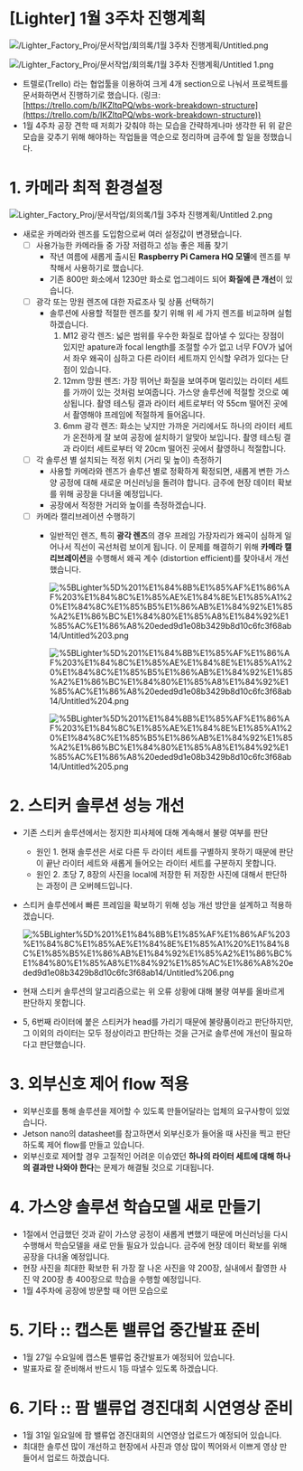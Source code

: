 # [Lighter] 1월 3주차 진행계획

![/Lighter_Factory_Proj/문서작업/회의록/1월 3주차 진행계획/Untitled.png](%5BLighter%5D%201%E1%84%8B%E1%85%AF%E1%86%AF%203%E1%84%8C%E1%85%AE%E1%84%8E%E1%85%A1%20%E1%84%8C%E1%85%B5%E1%86%AB%E1%84%92%E1%85%A2%E1%86%BC%E1%84%80%E1%85%A8%E1%84%92%E1%85%AC%E1%86%A8%20eded9d1e08b3429b8d10c6fc3f68ab14/Untitled.png)

![/Lighter_Factory_Proj/문서작업/회의록/1월 3주차 진행계획/Untitled 1.png](%5BLighter%5D%201%E1%84%8B%E1%85%AF%E1%86%AF%203%E1%84%8C%E1%85%AE%E1%84%8E%E1%85%A1%20%E1%84%8C%E1%85%B5%E1%86%AB%E1%84%92%E1%85%A2%E1%86%BC%E1%84%80%E1%85%A8%E1%84%92%E1%85%AC%E1%86%A8%20eded9d1e08b3429b8d10c6fc3f68ab14/Untitled%201.png)

- 트렐로(Trello) 라는 협업툴을 이용하여 크게 4개 section으로 나눠서 프로젝트를 문서화하면서 진행하기로 했습니다. (링크: [https://trello.com/b/IKZItqPQ/wbs-work-breakdown-structure](https://trello.com/b/IKZItqPQ/wbs-work-breakdown-structure))
- 1월 4주차 공장 견학 때 저희가 갖춰야 하는 모습을 간략하게나마 생각한 뒤 위 같은 모습을 갖추기 위해 해야하는 작업들을 역순으로 정리하며 금주에 할 일을 정했습니다.

# 1. 카메라 최적 환경설정

![Lighter_Factory_Proj/문서작업/회의록/1월 3주차 진행계획/Untitled 2.png](%5BLighter%5D%201%E1%84%8B%E1%85%AF%E1%86%AF%203%E1%84%8C%E1%85%AE%E1%84%8E%E1%85%A1%20%E1%84%8C%E1%85%B5%E1%86%AB%E1%84%92%E1%85%A2%E1%86%BC%E1%84%80%E1%85%A8%E1%84%92%E1%85%AC%E1%86%A8%20eded9d1e08b3429b8d10c6fc3f68ab14/Untitled%202.png)

- 새로운 카메라와 렌즈를 도입함으로써 여러 설정값이 변경됐습니다.
    - [ ]  사용가능한 카메라들 중 가장 저렴하고 성능 좋은 제품 찾기
        - 작년 여름에 새롭게 출시된 **Raspberry Pi Camera HQ 모델**에 렌즈를 부착해서 사용하기로 했습니다.
        - 기존 800만 화소에서 1230만 화소로 업그레이드 되어 **화질에 큰 개선**이 있습니다.
    - [ ]  광각 또는 망원 렌즈에 대한 자료조사 및 상품 선택하기
        - 솔루션에 사용할 적절한 렌즈를 찾기 위해 위 세 가지 렌즈를 비교하며 실험하겠습니다.
            1. M12 광각 렌즈: 넓은 범위를 우수한 화질로 잡아낼 수 있다는 장점이 있지만 apature과 focal length를 조절할 수가 없고 너무 FOV가 넓어서 좌우 왜곡이 심하고 다른 라이터 세트까지 인식할 우려가 있다는 단점이 있습니다.
            2. 12mm 망원 렌즈: 가장 뛰어난 화질을 보여주며 멀리있는 라이터 세트를 가까이 있는 것처럼 보여줍니다. 가스양 솔루션에 적절할 것으로 예상됩니다. 촬영 테스팅 결과 라이터 세트로부터 약 55cm 떨어진 곳에서 촬영해야 프레임에 적절하게 들어옵니다.
            3. 6mm 광각 렌즈: 화소는 낮지만 가까운 거리에서도 하나의 라이터 세트가 온전하게 잘 보여 공장에 설치하기 알맞아 보입니다. 촬영 테스팅 결과 라이터 세트로부터 약 20cm 떨어진 곳에서 촬영하니 적절합니다.
    - [ ]  각 솔루션 별 설치되는 적정 위치 (거리 및 높이) 측정하기
        - 사용할 카메라와 렌즈가 솔루션 별로 정확하게 확정되면, 새롭게 변한 가스양 공정에 대해 새로운 머신러닝을 돌려야 합니다. 금주에 현장 데이터 확보를 위해 공장을 다녀올 예정입니다.
        - 공장에서 적정한 거리와 높이를 측정하겠습니다.
    - [ ]  카메라 캘리브레이션 수행하기
        - 일반적인 렌즈, 특히 **광각 렌즈**의 경우 프레임 가장자리가 왜곡이 심하게 일어나서 직선이 곡선처럼 보이게 됩니다. 이 문제를 해결하기 위해 **카메라 캘리브레이션**을 수행해서 왜곡 계수 (distortion efficient)를 찾아내서 개선했습니다.

            ![%5BLighter%5D%201%E1%84%8B%E1%85%AF%E1%86%AF%203%E1%84%8C%E1%85%AE%E1%84%8E%E1%85%A1%20%E1%84%8C%E1%85%B5%E1%86%AB%E1%84%92%E1%85%A2%E1%86%BC%E1%84%80%E1%85%A8%E1%84%92%E1%85%AC%E1%86%A8%20eded9d1e08b3429b8d10c6fc3f68ab14/Untitled%203.png](%5BLighter%5D%201%E1%84%8B%E1%85%AF%E1%86%AF%203%E1%84%8C%E1%85%AE%E1%84%8E%E1%85%A1%20%E1%84%8C%E1%85%B5%E1%86%AB%E1%84%92%E1%85%A2%E1%86%BC%E1%84%80%E1%85%A8%E1%84%92%E1%85%AC%E1%86%A8%20eded9d1e08b3429b8d10c6fc3f68ab14/Untitled%203.png)

            ![%5BLighter%5D%201%E1%84%8B%E1%85%AF%E1%86%AF%203%E1%84%8C%E1%85%AE%E1%84%8E%E1%85%A1%20%E1%84%8C%E1%85%B5%E1%86%AB%E1%84%92%E1%85%A2%E1%86%BC%E1%84%80%E1%85%A8%E1%84%92%E1%85%AC%E1%86%A8%20eded9d1e08b3429b8d10c6fc3f68ab14/Untitled%204.png](%5BLighter%5D%201%E1%84%8B%E1%85%AF%E1%86%AF%203%E1%84%8C%E1%85%AE%E1%84%8E%E1%85%A1%20%E1%84%8C%E1%85%B5%E1%86%AB%E1%84%92%E1%85%A2%E1%86%BC%E1%84%80%E1%85%A8%E1%84%92%E1%85%AC%E1%86%A8%20eded9d1e08b3429b8d10c6fc3f68ab14/Untitled%204.png)

            ![%5BLighter%5D%201%E1%84%8B%E1%85%AF%E1%86%AF%203%E1%84%8C%E1%85%AE%E1%84%8E%E1%85%A1%20%E1%84%8C%E1%85%B5%E1%86%AB%E1%84%92%E1%85%A2%E1%86%BC%E1%84%80%E1%85%A8%E1%84%92%E1%85%AC%E1%86%A8%20eded9d1e08b3429b8d10c6fc3f68ab14/Untitled%205.png](%5BLighter%5D%201%E1%84%8B%E1%85%AF%E1%86%AF%203%E1%84%8C%E1%85%AE%E1%84%8E%E1%85%A1%20%E1%84%8C%E1%85%B5%E1%86%AB%E1%84%92%E1%85%A2%E1%86%BC%E1%84%80%E1%85%A8%E1%84%92%E1%85%AC%E1%86%A8%20eded9d1e08b3429b8d10c6fc3f68ab14/Untitled%205.png)

# 2. 스티커 솔루션 성능 개선

- 기존 스티커 솔루션에서는 정지한 피사체에 대해 계속해서 불량 여부를 판단
    - 원인 1. 현재 솔루션은 서로 다른 두 라이터 세트를 구별하지 못하기 때문에 판단이 끝난 라이터 세트와 새롭게 들어오는 라이터 세트를 구분하지 못합니다.
    - 원인 2. 초당 7, 8장의 사진을 local에 저장한 뒤 저장한 사진에 대해서 판단하는 과정이 큰 오버헤드입니다.
- 스티커 솔루션에서 빠른 프레임을 확보하기 위해 성능 개선 방안을 설계하고 적용하겠습니다.

    ![%5BLighter%5D%201%E1%84%8B%E1%85%AF%E1%86%AF%203%E1%84%8C%E1%85%AE%E1%84%8E%E1%85%A1%20%E1%84%8C%E1%85%B5%E1%86%AB%E1%84%92%E1%85%A2%E1%86%BC%E1%84%80%E1%85%A8%E1%84%92%E1%85%AC%E1%86%A8%20eded9d1e08b3429b8d10c6fc3f68ab14/Untitled%206.png](%5BLighter%5D%201%E1%84%8B%E1%85%AF%E1%86%AF%203%E1%84%8C%E1%85%AE%E1%84%8E%E1%85%A1%20%E1%84%8C%E1%85%B5%E1%86%AB%E1%84%92%E1%85%A2%E1%86%BC%E1%84%80%E1%85%A8%E1%84%92%E1%85%AC%E1%86%A8%20eded9d1e08b3429b8d10c6fc3f68ab14/Untitled%206.png)

- 현재 스티커 솔루션의 알고리즘으로는 위 오류 상황에 대해 불량 여부를 올바르게 판단하지 못합니다.
- 5, 6번째 라이터에 붙은 스티커가 head를 가리기 때문에 불량품이라고 판단하지만, 그 이외의 라이터는 모두 정상이라고 판단하는 것을 근거로 솔루션에 개선이 필요하다고 판단했습니다.

# 3. 외부신호 제어 flow 적용

- 외부신호를 통해 솔루션을 제어할 수 있도록 만들어달라는 업체의 요구사항이 있었습니다.
- Jetson nano의 datasheet를 참고하면서 외부신호가 들어올 때 사진을 찍고 판단하도록 제어 flow를 만들고 있습니다.
- 외부신호로 제어할 경우 고질적인 어려운 이슈였던 **하나의 라이터 세트에 대해 하나의 결과만 나와야 한다**는 문제가 해결될 것으로 기대됩니다.

# 4. 가스양 솔루션 학습모델 새로 만들기

- 1절에서 언급했던 것과 같이 가스양 공정이 새롭게 변했기 때문에 머신러닝을 다시 수행해서 학습모델을 새로 만들 필요가 있습니다. 금주에 현장 데이터 확보를 위해 공장을 다녀올 예정입니다.
- 현장 사진을 최대한 확보한 뒤 가장 잘 나온 사진을 약 200장, 실내에서 촬영한 사진 약 200장 총 400장으로 학습을 수행할 예정입니다.
- 1월 4주차에 공장에 방문할 때 어떤 모습으로

# 5. 기타 :: 캡스톤 밸류업 중간발표 준비

- 1월 27일 수요일에 캡스톤 밸류업 중간발표가 예정되어 있습니다.
- 발표자료 잘 준비해서 반드시 1등 따낼수 있도록 하겠습니다.

# 6. 기타 :: 팜 밸류업 경진대회 시연영상 준비

- 1월 31일 일요일에 팜 밸류업 경진대회의 시연영상 업로드가 예정되어 있습니다.
- 최대한 솔루션 많이 개선하고 현장에서 사진과 영상 많이 찍어와서 이쁘게 영상 만들어서 업로드 하겠습니다.

